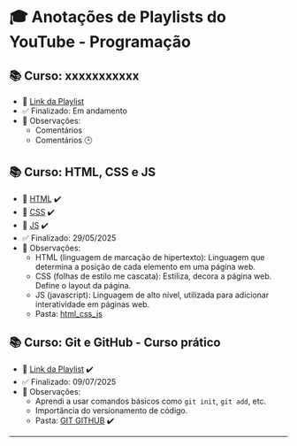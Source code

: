 # 🎓 Anotações de Playlists do YouTube - Programação

## 📚 Curso: xxxxxxxxxxx
- 📌 [Link da Playlist](https://youtube.com/playlist?list=OUTRO_EXEMPLO)
- ✅ Finalizado: Em andamento
- 📝 Observações:
  - Comentários
  - Comentários :clock3:
    
## 📚 Curso: HTML, CSS e JS
- 📌 [HTML](https://www.youtube.com/watch?v=Fhy-5CtVkiM&list=PLhkO7OMKgT_rwCMqErLDnhcxVWy8t0e74&index=8&t=4866s) :heavy_check_mark:
- 📌 [CSS](https://www.youtube.com/watch?v=AB35iSr1YyA&list=PLhkO7OMKgT_rwCMqErLDnhcxVWy8t0e74&index=10) :heavy_check_mark:
- 📌 [JS](https://www.youtube.com/playlist?list=PLhkO7OMKgT_rRK3qvJsZAy3jrkupOxD_h) :heavy_check_mark:
- ✅ Finalizado: 29/05/2025
- 📝 Observações:
  - HTML (linguagem de marcação de hipertexto): Linguagem que determina a posição de cada elemento em uma página web.
  - CSS (folhas de estilo me cascata): Estiliza, decora a página web. Define o layout da página.
  - JS (javascript): Linguagem de alto nível, utilizada para adicionar interatividade em páginas web.
  - Pasta: [html_css_js](https://github.com/jonfisik/git-classroom/tree/main/programacao/html_css_js) 

## 📚 Curso: Git e GitHub - Curso prático
- 📌 [Link da Playlist](https://www.youtube.com/playlist?list=PLbEOwbQR9lqzK14I7OOeREEIE4k6rjgIj) :heavy_check_mark:
- ✅ Finalizado: 09/07/2025
- 📝 Observações:
  - Aprendi a usar comandos básicos como `git init`, `git add`, etc.
  - Importância do versionamento de código.
  - Pasta: [GIT GITHUB](https://github.com/jonfisik/cmd-git) :heavy_check_mark:

---

